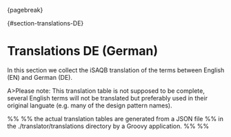 
{pagebreak}

{#section-translations-DE}

# Translations DE (German)

In this section we collect the iSAQB translation of the terms
between English (EN) and German (DE).

A>Please note: This translation table is not supposed to be complete, several English terms will not be translated but preferably used in their original languate (e.g. many of the design pattern names).

%%
%% the actual translation tables are generated from a JSON file
%% in the ./translator/translations directory by a Groovy application. 
%%
%%